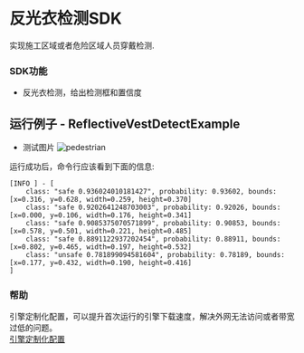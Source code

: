 # 反光衣检测SDK
实现施工区域或者危险区域人员穿戴检测.


### SDK功能
- 反光衣检测，给出检测框和置信度

## 运行例子 - ReflectiveVestDetectExample
- 测试图片
![pedestrian](https://aias-home.oss-cn-beijing.aliyuncs.com/AIAS/sec_sdks/images/reflective_detect_result.png)

运行成功后，命令行应该看到下面的信息:
```text
[INFO ] - [
	class: "safe 0.936024010181427", probability: 0.93602, bounds: [x=0.316, y=0.628, width=0.259, height=0.370]
	class: "safe 0.9202641248703003", probability: 0.92026, bounds: [x=0.000, y=0.106, width=0.176, height=0.341]
	class: "safe 0.9085375070571899", probability: 0.90853, bounds: [x=0.578, y=0.501, width=0.221, height=0.485]
	class: "safe 0.8891122937202454", probability: 0.88911, bounds: [x=0.802, y=0.465, width=0.197, height=0.532]
	class: "unsafe 0.781899094581604", probability: 0.78189, bounds: [x=0.177, y=0.432, width=0.190, height=0.416]
]
```

### 帮助 
引擎定制化配置，可以提升首次运行的引擎下载速度，解决外网无法访问或者带宽过低的问题。         
[引擎定制化配置](http://aias.top/engine_cpu.html)